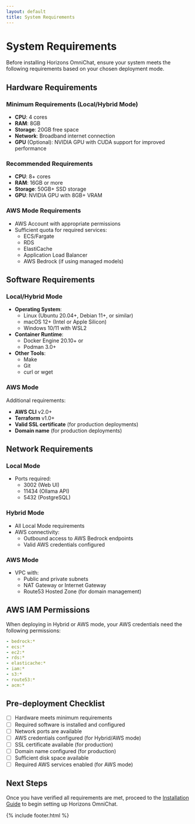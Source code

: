 ```yaml
---
layout: default
title: System Requirements
---
```


# System Requirements

Before installing Horizons OmniChat, ensure your system meets the following requirements based on your chosen deployment mode.

## Hardware Requirements

### Minimum Requirements (Local/Hybrid Mode)
- **CPU**: 4 cores
- **RAM**: 8GB
- **Storage**: 20GB free space
- **Network**: Broadband internet connection
- **GPU** (Optional): NVIDIA GPU with CUDA support for improved performance

### Recommended Requirements
- **CPU**: 8+ cores
- **RAM**: 16GB or more
- **Storage**: 50GB+ SSD storage
- **GPU**: NVIDIA GPU with 8GB+ VRAM

### AWS Mode Requirements
- AWS Account with appropriate permissions
- Sufficient quota for required services:
  - ECS/Fargate
  - RDS
  - ElastiCache
  - Application Load Balancer
  - AWS Bedrock (if using managed models)

## Software Requirements

### Local/Hybrid Mode
- **Operating System**:
  - Linux (Ubuntu 20.04+, Debian 11+, or similar)
  - macOS 12+ (Intel or Apple Silicon)
  - Windows 10/11 with WSL2
- **Container Runtime**:
  - Docker Engine 20.10+ or
  - Podman 3.0+
- **Other Tools**:
  - Make
  - Git
  - curl or wget

### AWS Mode
Additional requirements:
- **AWS CLI** v2.0+
- **Terraform** v1.0+
- **Valid SSL certificate** (for production deployments)
- **Domain name** (for production deployments)

## Network Requirements

### Local Mode
- Ports required:
  - 3002 (Web UI)
  - 11434 (Ollama API)
  - 5432 (PostgreSQL)

### Hybrid Mode
- All Local Mode requirements
- AWS connectivity:
  - Outbound access to AWS Bedrock endpoints
  - Valid AWS credentials configured

### AWS Mode
- VPC with:
  - Public and private subnets
  - NAT Gateway or Internet Gateway
  - Route53 Hosted Zone (for domain management)

## AWS IAM Permissions

When deploying in Hybrid or AWS mode, your AWS credentials need the following permissions:

```yaml
- bedrock:*
- ecs:*
- ec2:*
- rds:*
- elasticache:*
- iam:*
- s3:*
- route53:*
- acm:*
```

## Pre-deployment Checklist

- [ ] Hardware meets minimum requirements
- [ ] Required software is installed and configured
- [ ] Network ports are available
- [ ] AWS credentials configured (for Hybrid/AWS mode)
- [ ] SSL certificate available (for production)
- [ ] Domain name configured (for production)
- [ ] Sufficient disk space available
- [ ] Required AWS services enabled (for AWS mode)

## Next Steps

Once you have verified all requirements are met, proceed to the [Installation Guide](installation.md) to begin setting up Horizons OmniChat.

{% include footer.html %}

